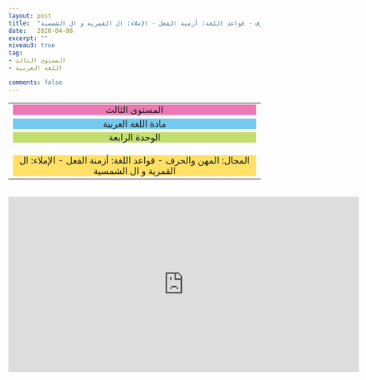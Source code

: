 ```yaml
---
layout: post
title:  "المستوى الثالث - مادة اللغة العربية - الوحدة الرابعة - المجال: المهن والحرف - قواعد اللغة: أزمنة الفعل - الإملاء: ال القمرية و ال الشمسية"
date:   2020-04-08
excerpt: ""
niveau3: true
tag:
- المستوى الثالث 
- اللغة العربية

comments: false
---
```

<center>
<table dir="rtl" style="width: 100%; text-align: center; font-size: large;"><tbody>
<tr><td><div style="background-color: #ec79b3;"><span>
المستوى الثالث
</span></div></td></tr>
<tr><td><div style="background-color: #75c9f0; "><span>
مادة اللغة العربية
</span></div></td></tr>
<tr><td><div style="background-color: #c2de6e; "><span>
 الوحدة الرابعة

</span></div></td></tr><tr>
<td><div style="background-color: #ffe066; ">
المجال: المهن والحرف - قواعد اللغة: أزمنة الفعل - الإملاء: ال القمرية و ال الشمسية

</div></td></tr>
</tbody></table><br>
<iframe width="700px" height="350px" src="https://www.youtube.com/embed/qhu6wuWFAzY?rel=0&controls=1&showinfo=0&modestbranding=1&enablejsapi=1" allowfullscreen frameborder="0" ></iframe>
</center>
